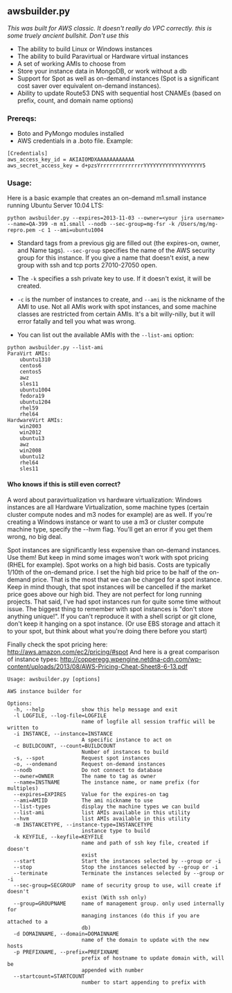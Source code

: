 ## awsbuilder.py
*This was built for AWS classic. It doesn't really do VPC correctly.*
*this is some truely ancient bullshit. Don't use this*

* The ability to build Linux or Windows instances
* The ability to build Paravirtual or Hardware virtual instances
* A set of working AMIs to choose from
* Store your instance data in MongoDB, or work without a db
* Support for Spot as well as on-demand instances (Spot is a significant cost saver over equivalent on-demand instances).
* Ability to update Route53 DNS with sequential host CNAMEs (based on prefix, count, and domain name options)

### Prereqs:

* Boto and PyMongo modules installed
* AWS credentials in a .boto file. Example:
```
[Credentials]
aws_access_key_id = AKIAIOMDXAAAAAAAAAAAA
aws_secret_access_key = d+pzsYrrrrrrrrrrrrrrYYYYYYYYYYYYYYYYYYY5
```

### Usage:

Here is a basic example that creates an on-demand m1.small instance running Ubuntu Server 10.04 LTS:

```
python awsbuilder.py --expires=2013-11-03 --owner=<your jira username> --name=QA-399 -m m1.small --nodb --sec-group=mg-fsr -k /Users/mg/mg-repro.pem -c 1 --ami=ubuntu1004
```

* Standard tags from a previous gig are filled out (the expires-on, owner, and Name tags).
`--sec-group` specifies the name of the AWS security group for this instance. If you give a name that doesn't exist, a new group with ssh and tcp ports 27010-27050 open.
* The `-k` specifies a ssh private key to use. If it doesn't exist, it will be created.
* `-c` is the number of instances to create, and `--ami` is the nickname of the AMI to use. Not all AMIs work with spot instances, and some machine classes are restricted from certain AMIs. It's a bit willy-nilly, but it will error fatally and tell you what was wrong.

* You can list out the available AMIs with the `--list-ami` option:

``` 
python awsbuilder.py --list-ami
ParaVirt AMIs:
	ubuntu1310
	centos6
	centos5
	awz
	sles11
	ubuntu1004
	fedora19
	ubuntu1204
	rhel59
	rhel64
HardwareVirt AMIs:
	win2003
	win2012
	ubuntu13
	awz
	win2008
	ubuntu12
	rhel64
	sles11
```
#### Who knows if this is still even correct?
A word about paravirtualization vs hardware virtualization: Windows instances are all Hardware Virtualization, some machine types (certain cluster compute nodes and m3 nodes for example) are as well. If you're creating a Windows instance or want to use a m3 or cluster compute machine type, specify the --hvm flag. You'll get an error if you get them wrong, no big deal.

Spot instances are significantly less expensive than on-demand instances. Use them! But keep in mind some images won't work with spot pricing (RHEL for example). Spot works on a high bid basis. Costs are typically 1/10th of the on-demand price. I set the high bid price to be half of the on-demand price. That is the most that we can be charged for a spot instance. Keep in mind though, that spot instances will be cancelled if the market price goes above our high bid. They are not perfect for long running projects. That said, I've had spot instances run for quite some time without issue. The biggest thing to remember with spot instances is "don't store anything unique!". If you can't reproduce it with a shell script or git clone, don't keep it hanging on a spot instance. (Or use EBS storage and attach it to your spot, but think about what you're doing there before you start)

Finally check the spot pricing here: http://aws.amazon.com/ec2/pricing/#spot
And here is a great comparison of instance types: http://copperegg.wpengine.netdna-cdn.com/wp-content/uploads/2013/08/AWS-Pricing-Cheat-Sheet8-6-13.pdf



```
Usage: awsbuilder.py [options]

AWS instance builder for 

Options:
  -h, --help            show this help message and exit
  -l LOGFILE, --log-file=LOGFILE
                        name of logfile all session traffic will be written to
  -i INSTANCE, --instance=INSTANCE
                        A specific instance to act on
  -c BUILDCOUNT, --count=BUILDCOUNT
                        Number of instances to build
  -s, --spot            Request spot instances
  -o, --ondemand        Request on-demand instances
  --nodb                Do not connect to database
  --owner=OWNER         The name to tag as owner
  --name=INSTNAME       The instance name, or name prefix (for multiples)
  --expires=EXPIRES     Value for the expires-on tag
  --ami=AMIID           The ami nickname to use
  --list-types          display the machine types we can build
  --list-ami            list AMIs available in this utility
  --hvm                 list AMIs available in this utility
  -m INSTANCETYPE, --instance-type=INSTANCETYPE
                        instance type to build
  -k KEYFILE, --keyfile=KEYFILE
                        name and path of ssh key file, created if doesn't
                        exist
  --start               Start the instances selected by --group or -i
  --stop                Stop the instances selected by --group or -i
  --terminate           Terminate the instances selected by --group or -i
  --sec-group=SECGROUP  name of security group to use, will create if doesn't
                        exist (With ssh only)
  --group=GROUPNAME     name of management group. only used internally for
                        managing instances (do this if you are attached to a
                        db)
  -d DOMAINNAME, --domain=DOMAINNAME
                        name of the domain to update with the new hosts
  -p PREFIXNAME, --prefix=PREFIXNAME
                        prefix of hostname to update domain with, will be
                        appended with number
  --startcount=STARTCOUNT
                        number to start appending to prefix with
			
```

